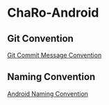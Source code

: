 # ChaRo-Android

## Git Convention
<a href="https://github.com/TeamChaRo/ChaRo-Android/blob/convention/Commit%20Message.md" >Git Commit Message Convention</a>

## Naming Convention
<a href="https://github.com/TeamChaRo/ChaRo-Android/blob/convention/Naming.md" >Android Naming Convention</a>
